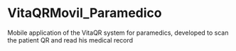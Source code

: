 # VitaQRMovil_Paramedico

Mobile application of the VitaQR system for paramedics, developed to scan the patient QR and read his medical record
